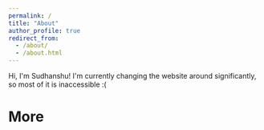 ```yaml
---
permalink: /
title: "About"
author_profile: true
redirect_from: 
  - /about/
  - /about.html
---
```


Hi, I'm Sudhanshu! 
I'm currently changing the website around significantly, so most of it is inaccessible :(

More
======